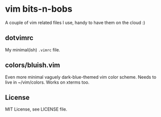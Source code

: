# vim bits-n-bobs

A couple of vim related files I use, handy to have them on the cloud :)

## dotvimrc
My minimal(ish) `.vimrc` file.

## colors/bluish.vim
Even more minimal vaguely dark-blue-themed vim color scheme.  Needs to live in ~/vim/colors.
Works on xterms too.

## License
MIT License, see LICENSE file.

